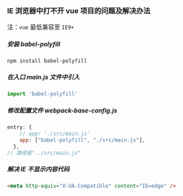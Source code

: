 ### IE 浏览器中打不开 vue 项目的问题及解决办法

注：`vue` 最低兼容至 `IE9+`

##### 安装 babel-polyfill

```node
npm install babel-polyfill
```

##### 在入口 main.js 文件中引入

```JavaScript
import 'babel-polyfill'
```

##### 修改配置文件 webpack-base-config.js

```JavaScript
entry: {
    // app: './src/main.js'
    app: ["babel-polyfill", "./src/main.js"],
  },
// 路径是"../src/main.js"
```

##### 解决 IE 不显示内容代码

```html
<meta http-equiv="X-UA-Compatible" content="IE=edge" />
```
